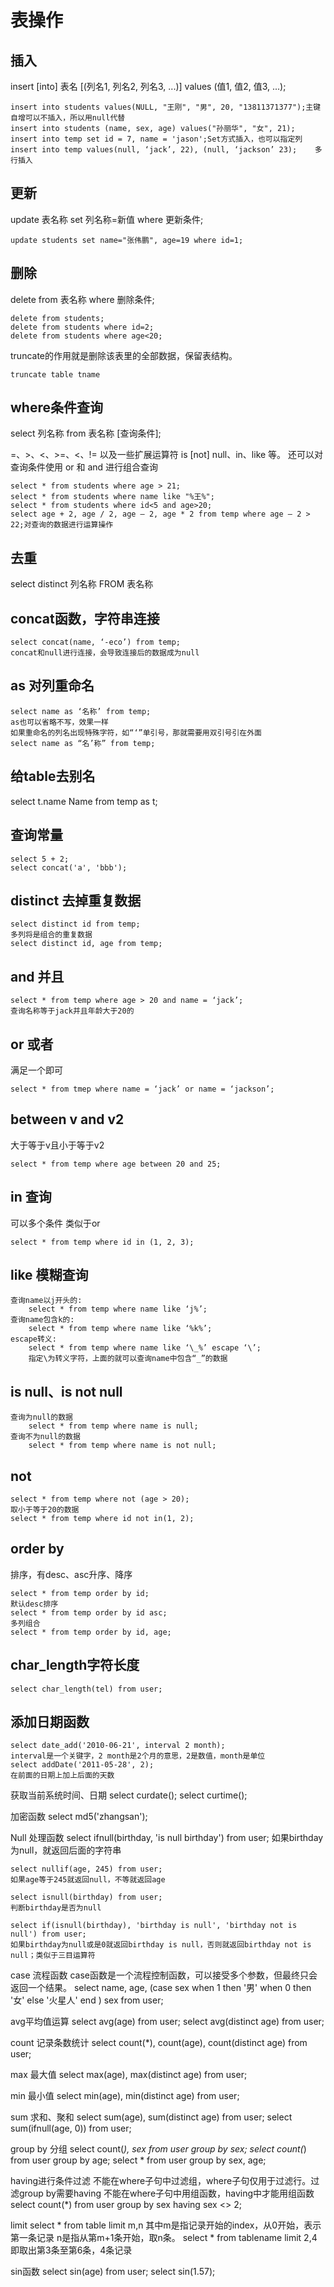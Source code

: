
# 表操作

## 插入

insert [into] 表名 [(列名1, 列名2, 列名3, ...)] values (值1, 值2, 值3, ...);

    insert into students values(NULL, "王刚", "男", 20, "13811371377");主键自增可以不插入，所以用null代替
    insert into students (name, sex, age) values("孙丽华", "女", 21);
    insert into temp set id = 7, name = 'jason';Set方式插入，也可以指定列
    insert into temp values(null, ‘jack’, 22), (null, ‘jackson’ 23);    多行插入


## 更新
update 表名称 set 列名称=新值 where 更新条件;

    update students set name="张伟鹏", age=19 where id=1;

## 删除
delete from 表名称 where 删除条件;

    delete from students;
    delete from students where id=2;
    delete from students where age<20;

truncate的作用就是删除该表里的全部数据，保留表结构。

    truncate table tname

## where条件查询
select 列名称 from 表名称 [查询条件];

=、>、<、>=、<、!= 以及一些扩展运算符 is [not] null、in、like 等。 还可以对查询条件使用 or 和 and 进行组合查询

    select * from students where age > 21;
    select * from students where name like "%王%";
    select * from students where id<5 and age>20;
    select age + 2, age / 2, age – 2, age * 2 from temp where age – 2 > 22;对查询的数据进行运算操作

## 去重
select distinct 列名称 FROM 表名称

## concat函数，字符串连接

    select concat(name, ‘-eco’) from temp;
    concat和null进行连接，会导致连接后的数据成为null

## as 对列重命名

    select name as ‘名称’ from temp;
    as也可以省略不写，效果一样
    如果重命名的列名出现特殊字符，如“‘”单引号，那就需要用双引号引在外面
    select name as “名’称” from temp;

## 给table去别名

select t.name Name from temp as t;

## 查询常量

    select 5 + 2;
    select concat('a', 'bbb');

## distinct 去掉重复数据

    select distinct id from temp;
    多列将是组合的重复数据
    select distinct id, age from temp;

## and 并且

    select * from temp where age > 20 and name = ‘jack’;
    查询名称等于jack并且年龄大于20的

## or 或者
满足一个即可

    select * from tmep where name = ‘jack’ or name = ‘jackson’;

## between v and v2
大于等于v且小于等于v2

    select * from temp where age between 20 and 25; 

## in 查询
可以多个条件 类似于or

    select * from temp where id in (1, 2, 3);

## like 模糊查询

    查询name以j开头的:
        select * from temp where name like ‘j%’;
    查询name包含k的:
        select * from temp where name like ‘%k%’;
    escape转义:
        select * from temp where name like ‘\_%’ escape ‘\’;
        指定\为转义字符，上面的就可以查询name中包含“_”的数据

## is null、is not null

    查询为null的数据
        select * from temp where name is null;
    查询不为null的数据
        select * from temp where name is not null;

## not

    select * from temp where not (age > 20);
    取小于等于20的数据
    select * from temp where id not in(1, 2);

## order by
排序，有desc、asc升序、降序

    select * from temp order by id;
    默认desc排序
    select * from temp order by id asc;
    多列组合
    select * from temp order by id, age;

## char_length字符长度

    select char_length(tel) from user;

## 添加日期函数

    select date_add('2010-06-21', interval 2 month);
    interval是一个关键字，2 month是2个月的意思，2是数值，month是单位
    select addDate('2011-05-28', 2);
    在前面的日期上加上后面的天数

获取当前系统时间、日期
    select curdate();
    select curtime();

加密函数
    select md5('zhangsan');

Null 处理函数
    select ifnull(birthday, 'is null birthday') from user;
    如果birthday为null，就返回后面的字符串
    
    select nullif(age, 245) from user;
    如果age等于245就返回null，不等就返回age
    
    select isnull(birthday) from user;
    判断birthday是否为null
    
    select if(isnull(birthday), 'birthday is null', 'birthday not is null') from user;
    如果birthday为null或是0就返回birthday is null，否则就返回birthday not is null；类似于三目运算符


case 流程函数
    case函数是一个流程控制函数，可以接受多个参数，但最终只会返回一个结果。
    select name, 
    age, 
    (case sex
        when 1 then '男'
        when 0 then '女'
        else '火星人'
        end
    ) sex
    from user;

avg平均值运算
    select avg(age) from user;
    select avg(distinct age) from user;

count 记录条数统计
    select count(*), count(age), count(distinct age) from user;

max 最大值
    select max(age), max(distinct age) from user;

min 最小值
    select min(age), min(distinct age) from user;

sum 求和、聚和
    select sum(age), sum(distinct age) from user;
    select sum(ifnull(age, 0)) from user;

group by 分组
    select count(*), sex from user group by sex;
    select count(*) from user group by age;
    select * from user group by sex, age;

having进行条件过滤
    不能在where子句中过滤组，where子句仅用于过滤行。过滤group by需要having
    不能在where子句中用组函数，having中才能用组函数
    select count(*) from user group by sex having sex <> 2;

limit
    select * from table limit m,n
    其中m是指记录开始的index，从0开始，表示第一条记录
    n是指从第m+1条开始，取n条。
    select * from tablename limit 2,4
    即取出第3条至第6条，4条记录









sin函数
    select sin(age) from user;
    select sin(1.57);





















